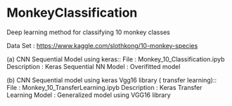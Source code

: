 # MonkeyClassification
Deep learning method for classifying 10 monkey classes

Data Set : https://www.kaggle.com/slothkong/10-monkey-species

(a) CNN Sequential Model using keras::
File : Monkey_10_Classification.ipyb
Description : Keras Sequential NN
Model : Overifitted model

(b) CNN Sequential model using keras Vgg16 library ( transfer learning)::
File : Monkey_10_TransferLearning.ipyb
Description : Keras Transfer Learning
Model : Generalized model using VGG16 library
